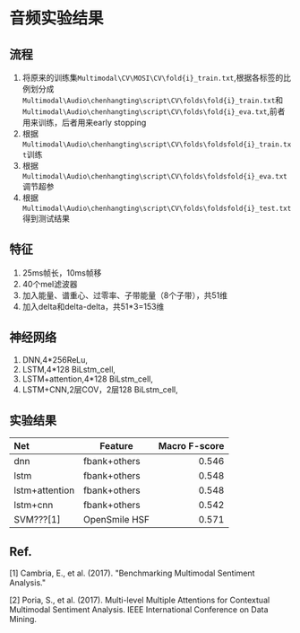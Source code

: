 # 音频实验结果

## 流程

1. 将原来的训练集`Multimodal\CV\MOSI\CV\fold{i}_train.txt`,根据各标签的比例划分成`Multimodal\Audio\chenhangting\script\CV\folds\fold{i}_train.txt`和`Multimodal\Audio\chenhangting\script\CV\folds\fold{i}_eva.txt`,前者用来训练，后者用来early stopping
2. 根据`Multimodal\Audio\chenhangting\script\CV\folds\foldsfold{i}_train.txt`训练
3. 根据`Multimodal\Audio\chenhangting\script\CV\folds\foldsfold{i}_eva.txt`调节超参
4. 根据`Multimodal\Audio\chenhangting\script\CV\folds\foldsfold{i}_test.txt`得到测试结果

## 特征

1. 25ms帧长，10ms帧移
2. 40个mel滤波器
3. 加入能量、谱重心、过零率、子带能量（8个子带），共51维
4. 加入delta和delta-delta，共51*3=153维

## 神经网络

1. DNN,4*256ReLu,
2. LSTM,4*128 BiLstm_cell,
3. LSTM+attention,4*128 BiLstm_cell,
4. LSTM+CNN,2层COV，2层128 BiLstm_cell,


## 实验结果

| Net | Feature | Macro F-score |
| :- | - | -: |
| dnn | fbank+others | 0.546 |
| lstm | fbank+others | 0.548 |
| lstm+attention | fbank+others | 0.548 |
| lstm+cnn | fbank+others | 0.542 |
| SVM???[1] | OpenSmile HSF | 0.571 |




## Ref.

[1] Cambria, E., et al. (2017). "Benchmarking Multimodal Sentiment Analysis."

[2] Poria, S., et al. (2017). Multi-level Multiple Attentions for Contextual Multimodal Sentiment Analysis. IEEE International Conference on Data Mining.
	
